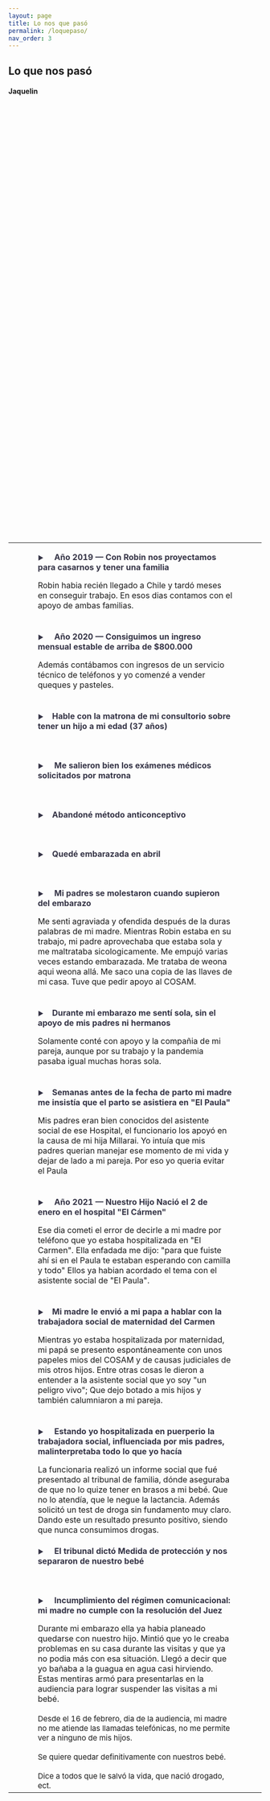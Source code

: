 ```yaml
---
layout: page
title: Lo nos que pasó
permalink: /loquepaso/
nav_order: 3
---
```



<h2>Lo que nos pasó</h2>
<h4>Jaquelin</h4>

 
 
 <table width="100%">


  <tr>
    <td width="10%"> </td>
    <td width="80%"> <p style="font-size:16px; font-weight: bold;color:#353446;"><span style="font-size:12px">▶</span>&nbsp;&nbsp;&nbsp;&nbsp; Año 2019 — Con Robin nos proyectamos para casarnos y tener una familia </p>Robin habia recién llegado a Chile y tardó meses en conseguir trabajo. En esos dias contamos con el apoyo de ambas familias.<br>
  <br></td>
    <td width="10%"> </td>
  </tr>


  <tr>
    <td></td>
    <td> <p style="font-size:16px; font-weight: bold;color:#353446;"><span style="font-size:12px">▶</span>&nbsp;&nbsp;&nbsp;&nbsp; Año 2020 — Consiguimos un ingreso mensual estable de arriba de $800.000 </p>Además contábamos con ingresos de un servicio técnico de teléfonos y yo comenzé a vender queques y pasteles.<br>
  <br></td>
    <td> </td>
  </tr>


  <tr>
    <td> </td>
    <td> <p style="font-size:16px; font-weight: bold;color:#353446;"><span style="font-size:12px">▶</span>&nbsp;&nbsp;&nbsp;&nbsp;Hable con la matrona de mi consultorio sobre tener un hijo a mi edad (37 años)</p>
 <br></td>
    <td> </td>
  </tr>

  <tr>
    <td> </td>
    <td>  <p style="font-size:16px; font-weight: bold;color:#353446;"><span style="font-size:12px">▶</span>&nbsp;&nbsp;&nbsp;&nbsp; Me salieron bien los exámenes médicos solicitados por matrona</p>
 <br></td>
    <td> </td>
  </tr>


  <tr>
    <td> </td>
    <td>
 <p span style="font-size:16px; font-weight: bold;color:#353446;"><span style="font-size:12px">▶</span>&nbsp;&nbsp;&nbsp;&nbsp;Abandoné método anticonceptivo</p>
   <br>
	</td>
    <td> </td>
  </tr>

  <tr>
    <td> </td>
    <td>
 <p style="font-size:16px; font-weight: bold;color:#353446;"><span style="font-size:12px">▶</span>&nbsp;&nbsp;&nbsp;&nbsp;Quedé embarazada en abril</p>
   <br>
	</td>
    <td> </td>
  </tr>


  <tr>
    <td> </td>
    <td>
 <p style="font-size:16px; font-weight: bold;color:#353446;"><span style="font-size:12px">▶</span>&nbsp;&nbsp;&nbsp;&nbsp; Mi padres se molestaron cuando supieron del embarazo</p>Me senti agraviada y ofendida después de la duras palabras de mi madre. Mientras Robin estaba en su trabajo, mi padre aprovechaba que estaba sola y me maltrataba sicologicamente. Me empujó varias veces estando embarazada. Me trataba de weona aqui weona allá. Me saco una copia de las llaves de mi casa. Tuve que pedir apoyo al COSAM.<br>
   <br>
	</td>
    <td> </td>
  </tr>


  <tr>
    <td> </td>
    <td>
 <p style="font-size:16px; font-weight: bold;color:#353446;"><span style="font-size:12px">▶</span>&nbsp;&nbsp;&nbsp;&nbsp;Durante mi embarazo me sentí sola, sin el apoyo de mis padres ni hermanos</p> Solamente conté con apoyo y la compañia de mi pareja, aunque por su trabajo y la pandemia pasaba igual muchas horas sola.<br>
   <br>
	</td>
    <td> </td>
  </tr>





  <tr>
    <td> </td>
    <td>
 <p style="font-size:16px; font-weight: bold;color:#353446;"><span style="font-size:12px">▶</span>&nbsp;&nbsp;&nbsp;&nbsp;Semanas antes de la fecha de parto mi madre me insistía que el parto se asistiera en "El Paula"</p> Mis padres eran bien conocidos del asistente social de ese Hospital, el funcionario los apoyó en la causa de mi hija Millarai. Yo intuía que mis padres querian manejar ese momento de mi vida y dejar de lado a mi pareja. Por eso yo queria evitar el Paula<br>
   <br>
	</td>
    <td> </td>
  </tr>


  <tr>
    <td> </td>
    <td>
 <p style="font-size:16px; font-weight: bold;color:#353446;"><span style="font-size:12px">▶</span>&nbsp;&nbsp;&nbsp;&nbsp; Año 2021 — Nuestro Hijo Nació el 2 de enero en el hospital "El Cármen"</p>
 Ese dia cometi el error de decirle a mi madre por teléfono que yo estaba hospitalizada en "El Carmen".
 Ella enfadada me dijo: "para que fuiste ahí si en el Paula te estaban esperando con camilla y todo" Ellos ya habian acordado el tema con el asistente social de "El Paula".<br>
  <br>
	</td>
    <td> </td>
  </tr>

  <tr>
    <td> </td>
    <td>
 <p style="font-size:16px; font-weight: bold;color:#353446;"><span style="font-size:12px">▶</span>&nbsp;&nbsp;&nbsp;&nbsp;Mi madre le envió a mi papa a hablar con la trabajadora social de maternidad del Carmen</p> Mientras yo estaba hospitalizada por maternidad, mi papá se presento espontáneamente con unos papeles mios del COSAM y de causas judiciales de mis otros hijos. Entre otras cosas le dieron a entender a la asistente social que yo soy "un peligro vivo"; Que dejo botado a mis hijos y también calumniaron a mi pareja.<br>
  <br>
	</td>
    <td> </td>
  </tr>

  <tr>
    <td> </td>
    <td>
 <p style="font-size:16px; font-weight: bold;color:#353446;"><span style="font-size:12px">▶</span>&nbsp;&nbsp;&nbsp;&nbsp; Estando yo hospitalizada en puerperio la trabajadora social, influenciada por mis padres, malinterpretaba todo lo que yo hacía</p>La funcionaria realizó un informe social que fué presentado al tribunal de familia, dónde aseguraba de que no lo quize tener en brasos a mi bebé. Que no lo atendía, que le negue la lactancia. Además solicitó un test de droga sin fundamento muy claro. Dando este un resultado presunto positivo, siendo que nunca consumimos drogas.<br>
	</td>
    <td> </td>
  </tr>


  <tr>
    <td> </td>
    <td>
 <p style="color:#353446; font-size:16px; font-weight: bold;"><span style="font-size:12px">▶</span>&nbsp;&nbsp;&nbsp;&nbsp; El tribunal dictó Medida de protección y nos separaron de nuestro bebé</p><br>
	</td>
    <td> </td>
  </tr>



  <tr>
    <td> </td>
    <td>
 <p style="font-size:16px; color:#353446;font-weight:bold;"><span style="font-size:12px;">▶</span>&nbsp;&nbsp;&nbsp;&nbsp; Incumplimiento del régimen comunicacional: mi madre no cumple con la resolución del Juez</p>Durante mi embarazo ella ya habia planeado quedarse con nuestro hijo. Mintió que yo le creaba problemas en su casa durante las visitas y que ya no podia más con esa situación. Llegó a decir que yo bañaba a la guagua en agua casi hirviendo. Estas mentiras armó para presentarlas en la audiencia para lograr suspender las visitas a mi bebé. <br><br><font style="font-size:15px">Desde el 16 de febrero, dia de la audiencia, mi madre no me atiende las llamadas telefónicas, no me permite ver a ninguno de mis hijos.<br><br> Se quiere quedar definitivamente con nuestros bebé.<br><br>Dice a todos que le salvó la vida, que nació drogado, ect.</font>
	</td>
    <td> </td>
  </tr>



</table>
 
 

